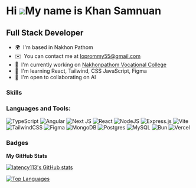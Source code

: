 Hi ![](https://user-images.githubusercontent.com/18350557/176309783-0785949b-9127-417c-8b55-ab5a4333674e.gif)My name is Khan Samnuan
====================================================================================================================================

Full Stack Developer
-------------------

* 🌍  I'm based in Nakhon Pathom
* ✉️  You can contact me at [loprommy55@gmail.com](mailto:loprommy55@gmail.com)
* 🚀  I'm currently working on [Nakhonpathom Vocational College](http://nc.ac.th)
* 🧠  I'm learning React, Tailwind, CSS JavaScript, Figma
* 🤝  I'm open to collaborating on AI

### Skills


<h3 align="left">Languages and Tools:</h3>

![TypeScript](https://img.shields.io/badge/typescript-%23007ACC.svg?style=for-the-badge&logo=typescript&logoColor=white) ![Angular](https://img.shields.io/badge/angular-%23DD0031.svg?style=for-the-badge&logo=angular&logoColor=white) ![Next JS](https://img.shields.io/badge/Next-black?style=for-the-badge&logo=next.js&logoColor=white) ![React](https://img.shields.io/badge/react-%2320232a.svg?style=for-the-badge&logo=react&logoColor=%2361DAFB) ![NodeJS](https://img.shields.io/badge/node.js-6DA55F?style=for-the-badge&logo=node.js&logoColor=white) ![Express.js](https://img.shields.io/badge/express.js-%23404d59.svg?style=for-the-badge&logo=express&logoColor=%2361DAFB) ![Vite](https://img.shields.io/badge/vite-%23646CFF.svg?style=for-the-badge&logo=vite&logoColor=white) ![TailwindCSS](https://img.shields.io/badge/tailwindcss-%2338B2AC.svg?style=for-the-badge&logo=tailwind-css&logoColor=white) ![Figma](https://img.shields.io/badge/figma-%23F24E1E.svg?style=for-the-badge&logo=figma&logoColor=white) ![MongoDB](https://img.shields.io/badge/MongoDB-%234ea94b.svg?style=for-the-badge&logo=mongodb&logoColor=white) ![Postgres](https://img.shields.io/badge/postgres-%23316192.svg?style=for-the-badge&logo=postgresql&logoColor=white) ![MySQL](https://img.shields.io/badge/mysql-4479A1.svg?style=for-the-badge&logo=mysql&logoColor=white) ![Bun](https://img.shields.io/badge/Bun-%23000000.svg?style=for-the-badge&logo=bun&logoColor=white) ![Vercel](https://img.shields.io/badge/vercel-%23000000.svg?style=for-the-badge&logo=vercel&logoColor=white) 

### Badges

<b>My GitHub Stats</b>

<a href="http://www.github.com/latency113"><img src="https://github-readme-stats.vercel.app/api?username=latency113&show_icons=true&hide=&count_private=true&title_color=0891b2&text_color=ffffff&icon_color=0891b2&bg_color=1c1917&hide_border=true&show_icons=true" alt="latency113's GitHub stats" /></a>

<a href="https://github.com/latency113" align="left"><img src="https://github-readme-stats.vercel.app/api/top-langs/?username=latency113&langs_count=10&title_color=0891b2&text_color=ffffff&icon_color=0891b2&bg_color=1c1917&hide_border=true&locale=en&custom_title=Top%20%Languages" alt="Top Languages" /></a>
